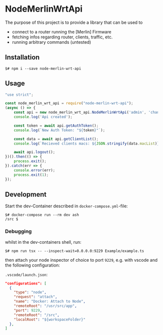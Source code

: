 # NodeMerlinWrtApi

The purpose of this project is to provide a library that can be used to

* connect to a router running the [Merlin] Firmware
* fetching infos regarding router, clients, traffic, etc.
* running arbitrary commands (untested)

## Installation

```shell
$# npm i --save node-merlin-wrt-api
```

## Usage

```js
"use strict";

const node_merlin_wrt_api = require("node-merlin-wrt-api");
(async () => {
    const api = new node_merlin_wrt_api.NodeMerlinWrtApi('admin', 'changeMe', 'https://192.168.1.1:8443', true);
    console.log('Api created');

    const token = await api.getAuthToken();
    console.log(`New Auth Token: "${token}"`);

    const data = await api.getClientList();
    console.log(`Recieved clients macs: ${JSON.stringify(data.macList)}`);

    await api.logout();
})().then(() => {
    process.exit();
}).catch(err => {
    console.error(err);
    process.exit(1);
});
```

## Development

Start the dev-Container described in `docker-compose.yml`-file:

```shell
$# docker-compose run --rm dev ash
/src $
```

### Debugging

whilst in the dev-containers shell, run:

```shell
$# npm run tsx -- --inspect-wait=0.0.0.0:9229 Example/example.ts
```

then attach your node inspector of choice to port `9229`, e.g. with vscode and the following configuration:

`.vscode/launch.json`:

```json
"configurations": [
  {
    "type": "node",
    "request": "attach",
    "name": "Docker: Attach to Node",
    "remoteRoot": "/usr/src/app",
    "port": 9229,
    "remoteRoot": "/src",
    "localRoot": "${workspaceFolder}"
  },
]
```

